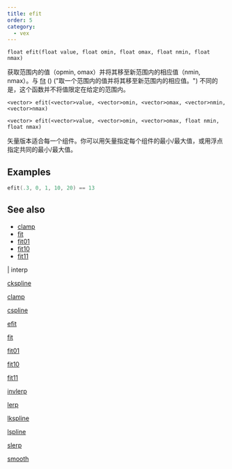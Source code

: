 ```yaml
---
title: efit
order: 5
category:
  - vex
---
```


`float efit(float value, float omin, float omax, float nmin, float nmax)`

获取范围内的值（opmin, omax）并将其移至新范围内的相应值（nmin, nmax）。与 [fit](fit.html) () ("取一个范围内的值并将其移至新范围内的相应值。") 不同的是，这个函数并不将值限定在给定的范围内。

`<vector> efit(<vector>value, <vector>omin, <vector>omax, <vector>nmin, <vector>nmax)`

`<vector> efit(<vector>value, <vector>omin, <vector>omax, float nmin, float nmax)`

矢量版本适合每一个组件。你可以用矢量指定每个组件的最小/最大值，或用浮点指定共同的最小/最大值。

## Examples



```c
efit(.3, 0, 1, 10, 20) == 13

```

## See also

- [clamp](clamp.html)
- [fit](fit.html)
- [fit01](fit01.html)
- [fit10](fit10.html)
- [fit11](fit11.html)

|
interp

[ckspline](ckspline.html)

[clamp](clamp.html)

[cspline](cspline.html)

[efit](efit.html)

[fit](fit.html)

[fit01](fit01.html)

[fit10](fit10.html)

[fit11](fit11.html)

[invlerp](invlerp.html)

[lerp](lerp.html)

[lkspline](lkspline.html)

[lspline](lspline.html)

[slerp](slerp.html)

[smooth](smooth.html)
